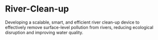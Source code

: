 # River-Clean-up
Developing a scalable, smart, and efficient river clean-up device to effectively remove surface-level pollution from rivers, reducing ecological disruption and improving water quality. 
